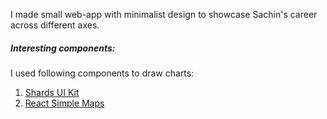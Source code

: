 I made small web-app with minimalist design to showcase Sachin's career across different axes. 

##### Interesting components:
I used following components to draw charts:

1. [Shards UI Kit](https://designrevision.com/demo/shards/)
2. [React Simple Maps](https://www.react-simple-maps.io/examples/map-chart-with-tooltip/)
 

